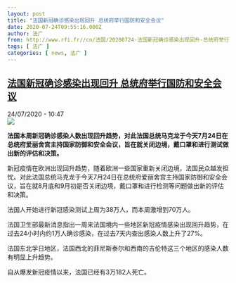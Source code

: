 ```yaml
---
layout: post
title: "法国新冠确诊感染出现回升 总统府举行国防和安全会议"
date: 2020-07-24T09:55:16.000Z
author: 法广
from: http://www.rfi.fr//cn/法国/20200724-法国新冠确诊感染出现回升-总统府举行国防和安全会议
tags: [ 法广 ]
categories: [ news, 法广 ]
---
```

<!--1595584516000-->
[法国新冠确诊感染出现回升 总统府举行国防和安全会议](http://www.rfi.fr//cn/%E6%B3%95%E5%9B%BD/20200724-%E6%B3%95%E5%9B%BD%E6%96%B0%E5%86%A0%E7%A1%AE%E8%AF%8A%E6%84%9F%E6%9F%93%E5%87%BA%E7%8E%B0%E5%9B%9E%E5%8D%87-%E6%80%BB%E7%BB%9F%E5%BA%9C%E4%B8%BE%E8%A1%8C%E5%9B%BD%E9%98%B2%E5%92%8C%E5%AE%89%E5%85%A8%E4%BC%9A%E8%AE%AE)
------

<div>
<div>24/07/2020 - 10:47</div><img src="https://s.rfi.fr/media/display/eab43a62-cc01-11ea-8261-005056a964fe/w:310/p:16x9/2020-07-17T090548Z_205648801_RC2XUH9GZVDI_RTRMADP_3_EU-SUMMIT.JPG"><p><strong>法国本周新冠确诊感染人数出现回升趋势，对此法国总统马克龙于今天7月24日在总统府爱丽舍宫主持国家防御和安全会议，旨在就关闭边境，戴口罩和进行测试做出新的评估和决策。</strong></p><div class="t-content__body u-clearfix"><div class="m-interstitial"></div><p>新冠疫情在欧洲出现回升趋势，随着欧洲一些国家重新关闭边境，法国民众越发担忧。对此法国总统马克龙于今天7月24日在总统府爱丽舍宫主持国家防御和安全会议，旨在就8月底和9月初是否关闭边境，戴口罩和进行检测等问题做出新的评估和决策。</p><p>法国人开始进行新冠感染测试上周为38万人，而本周激增到70万人。</p><p>法国卫生部最新消息指出一周来法国境内一些地区新冠疫情感染出现回升趋势，在过去24小时内约1万人确诊感染，在过去7天内查出感染人数上升了27%。</p><p>法国东北孚日地区，法国西北的菲尼斯泰尔和西南的吉伦特这三个地区的感染人数有明显上升趋势。</p><p>自从爆发新冠疫情以来，法国已经有3万182人死亡。</p><p> </p><div class="o-self-promo o-self-promo--nl o-self-promo--hidden" data-selfpromo-newsletter></div><div class="o-self-promo o-self-promo--app o-self-promo--hidden" data-selfpromo-app></div></div>
</div>

